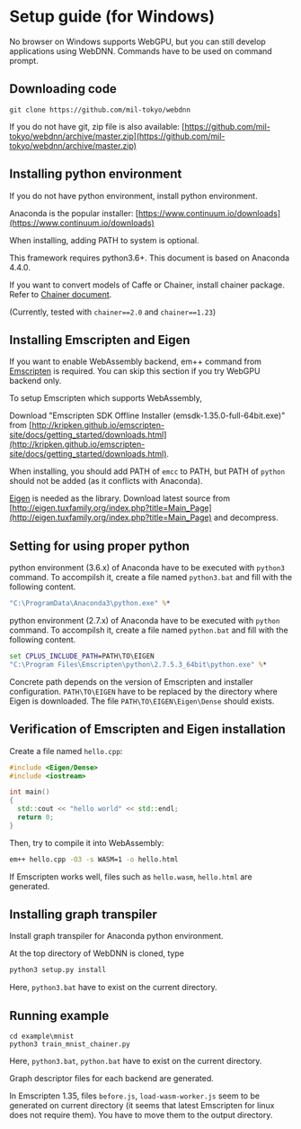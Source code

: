 # Setup guide (for Windows)

No browser on Windows supports WebGPU, but you can still develop applications using WebDNN. Commands have to be used on command prompt.

## Downloading code
```
git clone https://github.com/mil-tokyo/webdnn
```

If you do not have git, zip file is also available: [https://github.com/mil-tokyo/webdnn/archive/master.zip](https://github.com/mil-tokyo/webdnn/archive/master.zip)

## Installing python environment
If you do not have python environment, install python environment.

Anaconda is the popular installer: [https://www.continuum.io/downloads](https://www.continuum.io/downloads)

When installing, adding PATH to system is optional.

This framework requires python3.6+. This document is based on Anaconda 4.4.0.

If you want to convert models of Caffe or Chainer, install chainer package. Refer to [Chainer document](http://docs.chainer.org/en/stable/install.html).

(Currently, tested with `chainer==2.0` and  `chainer==1.23`)

## Installing Emscripten and Eigen
If you want to enable WebAssembly backend, em++ command from [Emscripten](https://github.com/kripken/emscripten) is required. You can skip this section if you try WebGPU backend only.

To setup Emscripten which supports WebAssembly,

Download "Emscripten SDK Offline Installer (emsdk-1.35.0-full-64bit.exe)" from [http://kripken.github.io/emscripten-site/docs/getting_started/downloads.html](http://kripken.github.io/emscripten-site/docs/getting_started/downloads.html).

When installing, you should add PATH of `emcc` to PATH, but PATH of `python` should not be added (as it conflicts with Anaconda).

[Eigen](http://eigen.tuxfamily.org) is needed as the library. Download latest source from [http://eigen.tuxfamily.org/index.php?title=Main_Page](http://eigen.tuxfamily.org/index.php?title=Main_Page) and decompress.

## Setting for using proper python
python environment (3.6.x) of Anaconda have to be executed with `python3` command. To accompilsh it, create a file named `python3.bat` and fill with the following content.

```bat
"C:\ProgramData\Anaconda3\python.exe" %*
```

python environment (2.7.x) of Anaconda have to be executed with `python` command. To accompilsh it, create a file named `python.bat` and fill with the following content.

```bat
set CPLUS_INCLUDE_PATH=PATH\TO\EIGEN
"C:\Program Files\Emscripten\python\2.7.5.3_64bit\python.exe" %*
```

Concrete path depends on the version of Emscripten and installer configuration. `PATH\TO\EIGEN` have to be replaced by the directory where Eigen is downloaded. The file `PATH\TO\EIGEN\Eigen\Dense` should exists.

## Verification of Emscripten and Eigen installation
Create a file named `hello.cpp`:

```cpp
#include <Eigen/Dense>
#include <iostream>

int main()
{
  std::cout << "hello world" << std::endl;
  return 0;
}

```

Then, try to compile it into WebAssembly:

```bat
em++ hello.cpp -O3 -s WASM=1 -o hello.html
```

If Emscripten works well, files such as `hello.wasm`, `hello.html` are generated.

## Installing graph transpiler
Install graph transpiler for Anaconda python environment.

At the top directory of WebDNN is cloned, type

```bat
python3 setup.py install
```

Here, `python3.bat` have to exist on the current directory.

## Running example

```
cd example\mnist
python3 train_mnist_chainer.py
```

Here, `python3.bat`, `python.bat` have to exist on the current directory.

Graph descriptor files for each backend are generated.

In Emscripten 1.35, files `before.js`, `load-wasm-worker.js` seem to be generated on current directory (it seems that latest Emscripten for linux does not require them). You have to move them to the output directory.
